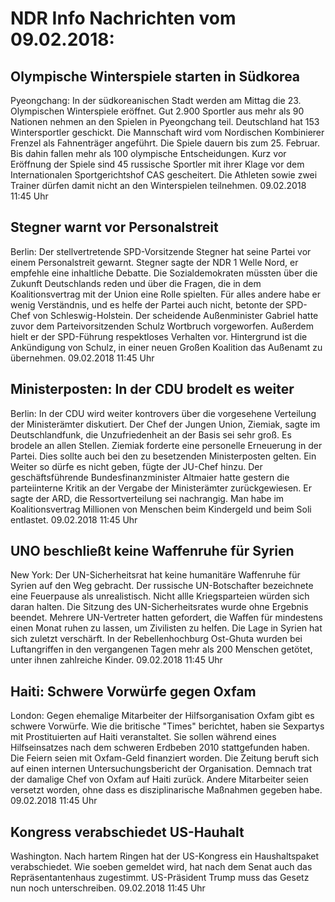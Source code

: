 # NDR Info Nachrichten vom 09.02.2018:


## Olympische Winterspiele starten in Südkorea
Pyeongchang: In der südkoreanischen Stadt werden am Mittag die 23. Olympischen Winterspiele eröffnet. Gut 2.900 Sportler aus mehr als 90 Nationen nehmen an den Spielen in Pyeongchang teil. Deutschland hat 153 Wintersportler geschickt. Die Mannschaft wird vom Nordischen Kombinierer Frenzel als Fahnenträger angeführt. Die Spiele dauern bis zum 25. Februar. Bis dahin fallen mehr als 100 olympische Entscheidungen. Kurz vor Eröffnung der Spiele sind 45 russische Sportler mit ihrer Klage vor dem Internationalen Sportgerichtshof CAS gescheitert. Die Athleten sowie zwei Trainer dürfen damit nicht an den Winterspielen teilnehmen. 09.02.2018 11:45 Uhr 

## Stegner warnt vor Personalstreit
Berlin: Der stellvertretende SPD-Vorsitzende Stegner hat seine Partei vor einem Personalstreit gewarnt. Stegner sagte der NDR 1 Welle Nord, er empfehle eine inhaltliche Debatte. Die Sozialdemokraten müssten über die Zukunft Deutschlands reden und über die Fragen, die in dem Koalitionsvertrag mit der Union eine Rolle spielten. Für alles andere habe er wenig Verständnis, und es helfe der Partei auch nicht, betonte der SPD-Chef von Schleswig-Holstein. Der scheidende Außenminister Gabriel hatte zuvor dem Parteivorsitzenden Schulz Wortbruch vorgeworfen. Außerdem hielt er der SPD-Führung respektloses Verhalten vor. Hintergrund ist die Ankündigung von Schulz, in einer neuen Großen Koalition das Außenamt zu übernehmen. 09.02.2018 11:45 Uhr 

## Ministerposten: In der CDU brodelt es weiter
Berlin: In der CDU wird weiter kontrovers über die vorgesehene Verteilung der Ministerämter diskutiert. Der Chef der Jungen Union, Ziemiak, sagte im Deutschlandfunk, die Unzufriedenheit an der Basis sei sehr groß. Es brodele an allen Stellen. Ziemiak forderte eine personelle Erneuerung in der Partei. Dies sollte auch bei den zu besetzenden Ministerposten gelten. Ein Weiter so dürfe es nicht geben, fügte der JU-Chef hinzu. Der geschäftsführende Bundesfinanzminister Altmaier hatte gestern die parteiinterne Kritik an der Vergabe der Ministerämter zurückgewiesen. Er sagte der ARD, die Ressortverteilung sei nachrangig. Man habe im Koalitionsvertrag Millionen von Menschen beim Kindergeld und beim Soli entlastet. 09.02.2018 11:45 Uhr 

## UNO beschließt keine Waffenruhe für Syrien
New York: Der UN-Sicherheitsrat hat keine humanitäre Waffenruhe für Syrien auf den Weg gebracht. Der russische UN-Botschafter bezeichnete eine Feuerpause als unrealistisch. Nicht allle Kriegsparteien würden sich daran halten. Die Sitzung des UN-Sicherheitsrates wurde ohne Ergebnis beendet. Mehrere UN-Vertreter hatten gefordert, die Waffen für mindestens einen Monat ruhen zu lassen, um Zivilisten zu helfen. Die Lage in Syrien hat sich zuletzt verschärft. In der Rebellenhochburg Ost-Ghuta wurden bei Luftangriffen in den vergangenen Tagen mehr als 200 Menschen getötet, unter ihnen zahlreiche Kinder. 09.02.2018 11:45 Uhr 

## Haiti: Schwere Vorwürfe gegen Oxfam
London:    Gegen ehemalige Mitarbeiter der Hilfsorganisation Oxfam gibt es schwere Vorwürfe. Wie die britische "Times" berichtet,  haben sie Sexpartys mit Prostituierten auf Haiti veranstaltet. Sie sollen während eines Hilfseinsatzes nach dem schweren Erdbeben 2010 stattgefunden haben. Die Feiern seien mit Oxfam-Geld finanziert worden. Die Zeitung beruft sich auf einen internen Untersuchungsbericht der Organisation. Demnach trat der damalige Chef von Oxfam auf Haiti zurück. Andere Mitarbeiter seien versetzt worden, ohne dass es disziplinarische Maßnahmen gegeben habe. 09.02.2018 11:45 Uhr 

## Kongress verabschiedet US-Hauhalt
Washington. Nach hartem Ringen hat der US-Kongress ein Haushaltspaket verabschiedet. Wie soeben gemeldet wird, hat nach dem Senat auch das Repräsentantenhaus zugestimmt. US-Präsident Trump muss das Gesetz nun noch unterschreiben. 09.02.2018 11:45 Uhr 
